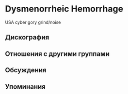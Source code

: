 # Dysmenorrheic Hemorrhage

USA cyber gory grind/noise

## Дискография


## Отношения с другими группами


## Обсуждения


## Упоминания


